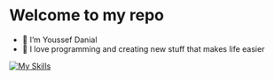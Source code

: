 

<h1> Welcome to my repo </h1>
 <ul>
    <li>👋 I’m Youssef Danial</li>
    <li>🌱 I love programming and creating new stuff that makes life easier</li>
  </ul>
  
  [![My Skills](https://skillicons.dev/icons?i=py,django,js,html,css,tailwind,htmx)](https://skillicons.dev)

  <!--<p align="center">
  <a href="https://skillicons.dev">
    <img src="https://skillicons.dev/icons?i=py,django,js,html,css,htmx" />
  </a>
</p> -->
<!--
**Youssef-Danial/Youssef-Danial** is a ✨ _special_ ✨ repository because its `README.md` (this file) appears on your GitHub profile.

Here are some ideas to get you started:

- 🔭 I’m currently working on ...
- 🌱 I’m currently learning ...
- 👯 I’m looking to collaborate on ...
- 🤔 I’m looking for help with ...
- 💬 Ask me about ...
- 📫 How to reach me: ...
- 😄 Pronouns: ...
- ⚡ Fun fact: ...
-->
 
